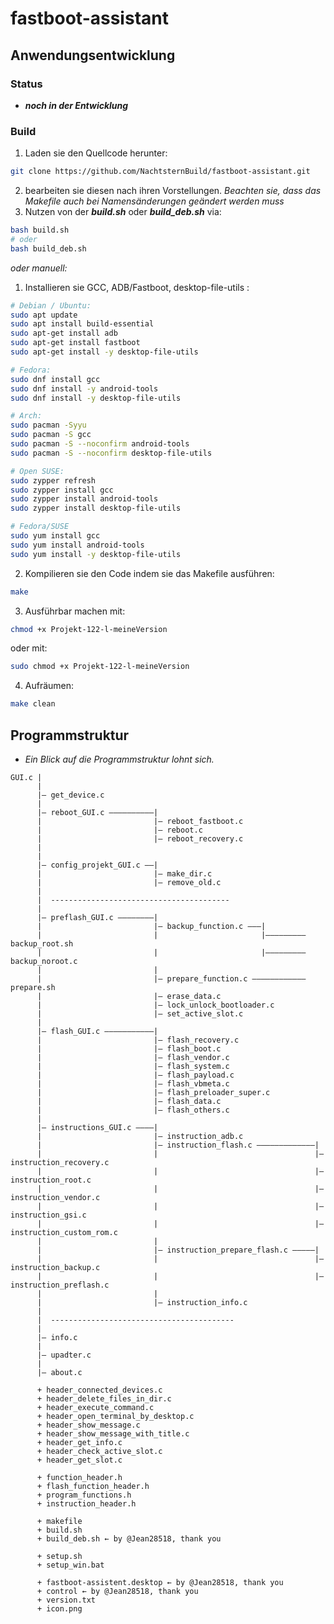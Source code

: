 # fastboot-assistant 
## Anwendungsentwicklung
### Status
- ***noch in der Entwicklung***
### Build

1. Laden sie den Quellcode herunter:
```sh
git clone https://github.com/NachtsternBuild/fastboot-assistant.git
```
2. bearbeiten sie diesen nach ihren Vorstellungen. *Beachten sie, dass das Makefile auch bei Namensänderungen geändert werden muss*
3. Nutzen von der ***build.sh*** oder ***build_deb.sh*** via:
```sh
bash build.sh
# oder
bash build_deb.sh
```

*oder manuell:*

1. Installieren sie GCC, ADB/Fastboot, desktop-file-utils :

```sh
# Debian / Ubuntu:
sudo apt update
sudo apt install build-essential
sudo apt-get install adb
sudo apt-get install fastboot
sudo apt-get install -y desktop-file-utils
```
```sh
# Fedora:
sudo dnf install gcc
sudo dnf install -y android-tools
sudo dnf install -y desktop-file-utils
```
```sh
# Arch:
sudo pacman -Syyu
sudo pacman -S gcc
sudo pacman -S --noconfirm android-tools
sudo pacman -S --noconfirm desktop-file-utils
```
```sh
# Open SUSE:
sudo zypper refresh
sudo zypper install gcc
sudo zypper install android-tools
sudo zypper install desktop-file-utils
```
```sh
# Fedora/SUSE
sudo yum install gcc
sudo yum install android-tools
sudo yum install -y desktop-file-utils
```

2. Kompilieren sie den Code indem sie das Makefile ausführen:
```sh
make
```
3. Ausführbar machen mit:
```sh
chmod +x Projekt-122-l-meineVersion
```
oder mit:
```sh
sudo chmod +x Projekt-122-l-meineVersion
```
4. Aufräumen:
```sh
make clean
```

## Programmstruktur
- *Ein Blick auf die Programmstruktur lohnt sich.*
```
GUI.c |
	  |
	  |– get_device.c
	  |
	  |– reboot_GUI.c ––––––––––|
	  |							|– reboot_fastboot.c 
	  |							|– reboot.c 
	  |							|– reboot_recovery.c
	  |
	  |
	  |– config_projekt_GUI.c ––|
	  |							|– make_dir.c
	  |							|– remove_old.c
	  |
	  |  ----------------------------------------
	  |
	  |– preflash_GUI.c ––––––––|
	  |							|– backup_function.c –––|
	  |							|						|––––––––– backup_root.sh
	  |							|						|––––––––– backup_noroot.c
	  |							|
	  |							|– prepare_function.c –––––––––––– prepare.sh
	  |							|– erase_data.c
	  |							|– lock_unlock_bootloader.c
	  |							|– set_active_slot.c
	  |
	  |– flash_GUI.c –––––––––––|
	  |							|– flash_recovery.c 
	  |							|– flash_boot.c 
	  |							|– flash_vendor.c 
	  |							|– flash_system.c  
	  |							|– flash_payload.c 
	  |							|– flash_vbmeta.c 
	  |							|– flash_preloader_super.c
	  |							|– flash_data.c
	  |							|– flash_others.c
	  |
	  |– instructions_GUI.c ––––|
	  |							|– instruction_adb.c
	  |							|– instruction_flash.c –––––––––––––|
	  |							|									|– instruction_recovery.c
	  |							|									|– instruction_root.c
	  |							|									|– instruction_vendor.c
	  |							|									|– instruction_gsi.c
	  |							|									|– instruction_custom_rom.c
	  |							|
	  |							|– instruction_prepare_flash.c –––––|
	  |							|									|– instruction_backup.c
	  |							|									|– instruction_preflash.c
	  |							|
	  |							|– instruction_info.c
	  |
	  |  -----------------------------------------
	  |
	  |– info.c
	  |
	  |– upadter.c
	  |
	  |– about.c
	  
	  + header_connected_devices.c
	  + header_delete_files_in_dir.c
	  + header_execute_command.c
	  + header_open_terminal_by_desktop.c
	  + header_show_message.c
	  + header_show_message_with_title.c
	  + header_get_info.c
	  + header_check_active_slot.c
	  + header_get_slot.c
	  
	  + function_header.h
	  + flash_function_header.h
	  + program_functions.h
	  + instruction_header.h
	  
	  + makefile
	  + build.sh
	  + build_deb.sh ← by @Jean28518, thank you
	  
	  + setup.sh
	  + setup_win.bat
	  
	  + fastboot-assistent.desktop ← by @Jean28518, thank you
	  + control ← by @Jean28518, thank you
	  + version.txt
	  + icon.png
	  						
```